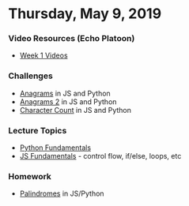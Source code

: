 Thursday, May 9, 2019
======================
### Video Resources (Echo Platoon)
- [Week 1 Videos](https://www.youtube.com/watch?v=MXfqHyQHmfo&list=PLu0CiQ7bzwESorYiOmwUJEdqs4YJfyMNh)

### Challenges
* [Anagrams](https://github.com/indiaplatoon/anagrams) in JS and Python
* [Anagrams 2](https://github.com/indiaplatoon/anagrams2) in JS and Python
* [Character Count](https://github.com/indiaplatoon/char-count) in JS and Python

### Lecture Topics
* [Python Fundamentals](https://github.com/indiaplatoon/curriculum/blob/master/week-01/lecture-materials/python_fundamentals.md)
* [JS Fundamentals](https://github.com/indiaplatoon/curriculum/blob/master/week-01/lecture-materials/javascript_control_flow.pdf) - control flow, if/else, loops, etc

### Homework
* [Palindromes](https://github.com/indiaplatoon/palindromes) in JS/Python
